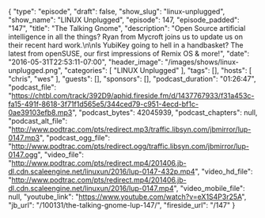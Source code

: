 {
  "type": "episode",
  "draft": false,
  "show_slug": "linux-unplugged",
  "show_name": "LINUX Unplugged",
  "episode": 147,
  "episode_padded": "147",
  "title": "The Talking Gnome",
  "description": "Open Source artificial intelligence in all the things? Ryan from Mycroft joins us to update us on their recent hard work.\n\nIs YubiKey going to hell in a handbasket? The latest from openSUSE, our first impressions of Remix OS & more!",
  "date": "2016-05-31T22:53:11-07:00",
  "header_image": "/images/shows/linux-unplugged.png",
  "categories": [
    "LINUX Unplugged"
  ],
  "tags": [],
  "hosts": [
    "chris",
    "wes"
  ],
  "guests": [],
  "sponsors": [],
  "podcast_duration": "01:26:47",
  "podcast_file": "https://chtbl.com/track/392D9/aphid.fireside.fm/d/1437767933/f31a453c-fa15-491f-8618-3f71f1d565e5/344ced79-c951-4ecd-bf1c-0ae39103efb8.mp3",
  "podcast_bytes": 42045939,
  "podcast_chapters": null,
  "podcast_alt_file": "http://www.podtrac.com/pts/redirect.mp3/traffic.libsyn.com/jbmirror/lup-0147.mp3",
  "podcast_ogg_file": "http://www.podtrac.com/pts/redirect.ogg/traffic.libsyn.com/jbmirror/lup-0147.ogg",
  "video_file": "http://www.podtrac.com/pts/redirect.mp4/201406.jb-dl.cdn.scaleengine.net/linuxun/2016/lup-0147-432p.mp4",
  "video_hd_file": "http://www.podtrac.com/pts/redirect.mp4/201406.jb-dl.cdn.scaleengine.net/linuxun/2016/lup-0147.mp4",
  "video_mobile_file": null,
  "youtube_link": "https://www.youtube.com/watch?v=eX1S4P3r25A",
  "jb_url": "/100131/the-talking-gnome-lup-147/",
  "fireside_url": "/147"
}

